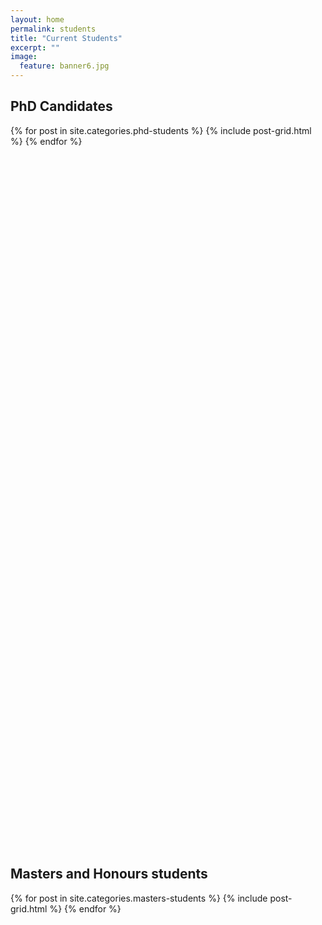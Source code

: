 ```yaml
---
layout: home
permalink: students
title: "Current Students"
excerpt: ""
image:
  feature: banner6.jpg
---
```


<h2 class="post-title">PhD Candidates</h2>
<div class="tiles">
{% for post in site.categories.phd-students %}
	{% include post-grid.html %}
{% endfor %}
</div><!-- /.tiles -->
<br><br><br><br><br><br><br><br><br><br><br><br><br><br><br><br><br><br><br><br><br><br><br><br><br><br><br><br><br><br><br><br><br><br><br><br><br><br><br><br><br><br><br><br><br><br><br><br><br><br><br><br><br><br><br><br><br><br><br><br><br><br><br><br><br><br>

<div><h2 class="post-title">Masters and Honours students</h2></div>
<div class="tiles">
{% for post in site.categories.masters-students %}
	{% include post-grid.html %}
{% endfor %}
</div><!-- /.tiles -->
